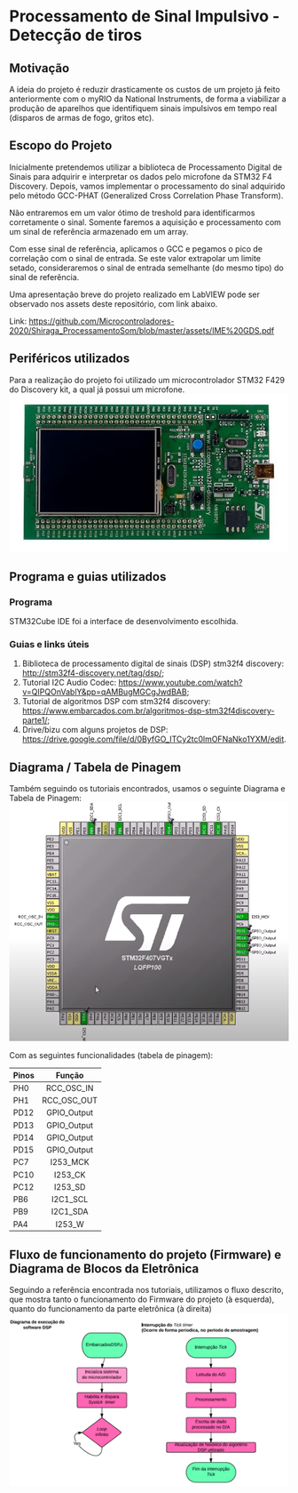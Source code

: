 # Processamento de Sinal Impulsivo - Detecção de tiros

## Motivação
A ideia do projeto é reduzir drasticamente os custos de um projeto já feito anteriormente com o myRIO da National Instruments, de forma a viabilizar a produção de aparelhos que identifiquem sinais impulsivos em tempo real (disparos de armas de fogo, gritos etc).

## Escopo do Projeto 
Inicialmente pretendemos utilizar a biblioteca de Processamento Digital de Sinais para adquirir e interpretar os dados pelo microfone da STM32 F4 Discovery. Depois, vamos implementar o processamento do sinal adquirido pelo método GCC-PHAT (Generalized Cross Correlation Phase Transform).

Não entraremos em um valor ótimo de treshold para identificarmos corretamente o sinal. Somente faremos a aquisição e processamento com um sinal de referência armazenado em um array.

Com esse sinal de referência, aplicamos o GCC e pegamos o pico de correlação com o sinal de entrada. Se este valor extrapolar um limite setado, consideraremos o sinal de entrada semelhante (do mesmo tipo) do sinal de referência.

Uma apresentação breve do projeto realizado em LabVIEW pode ser observado nos assets deste repositório, com link abaixo.

Link: https://github.com/Microcontroladores-2020/Shiraga_ProcessamentoSom/blob/master/assets/IME%20GDS.pdf

## Periféricos utilizados
Para a realização do projeto foi utilizado um microcontrolador STM32 F429 do Discovery kit, a qual já possui um microfone.
![stm32f429-discovery-kit](https://github.com/Microcontroladores-2020/Shiraga_ProcessamentoSom/blob/master/assets/stm32f429-discovery-kit.jpg)

## Programa e guias utilizados
### Programa
STM32Cube IDE foi a interface de desenvolvimento escolhida.

### Guias e links úteis
1. Biblioteca de processamento digital de sinais (DSP) stm32f4 discovery: http://stm32f4-discovery.net/tag/dsp/;
2. Tutorial I2C Audio Codec: https://www.youtube.com/watch?v=QIPQOnVablY&pp=qAMBugMGCgJwdBAB;
3. Tutorial de algoritmos DSP com stm32f4 discovery: https://www.embarcados.com.br/algoritmos-dsp-stm32f4discovery-parte1/;
4. Drive/bizu com alguns projetos de DSP: https://drive.google.com/file/d/0ByfGO_ITCy2tc0lmOFNaNko1YXM/edit.

## Diagrama / Tabela de Pinagem
Também seguindo os tutoriais encontrados, usamos o seguinte Diagrama e Tabela de Pinagem:
![pinagem](https://github.com/Microcontroladores-2020/Shiraga_ProcessamentoSom/blob/master/assets/pinagem.png)

Com as seguintes funcionalidades (tabela de pinagem):

| Pinos         | Função         | 
| ------------- |:--------------:| 
|      PH0      |   RCC_OSC_IN   | 
|      PH1      |   RCC_OSC_OUT  |  
|      PD12     |   GPIO_Output  |
|      PD13     |   GPIO_Output  |
|      PD14     |   GPIO_Output  |
|      PD15     |   GPIO_Output  |
|      PC7      |   I253_MCK     |
|      PC10     |   I253_CK      |
|      PC12     |   I253_SD      |
|      PB6      |   I2C1_SCL     |
|      PB9      |   I2C1_SDA     |
|      PA4      |   I253_W       |


## Fluxo de funcionamento do projeto (Firmware) e Diagrama de Blocos da Eletrônica
Seguindo a referência encontrada nos tutoriais, utilizamos o fluxo descrito, que mostra tanto o funcionamento do Firmware do projeto (à esquerda), quanto do funcionamento da parte eletrônica (à direita)
![fluxo_dsp_basico](https://github.com/Microcontroladores-2020/Shiraga_ProcessamentoSom/blob/master/assets/fluxo_dsp_basico.png)
